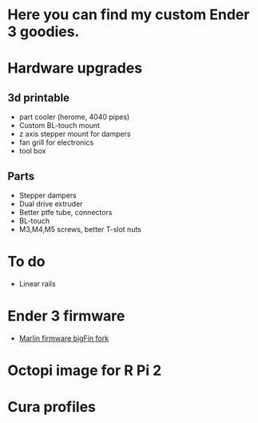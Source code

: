 # Here you can find my custom Ender 3 goodies. 
# Hardware upgrades
## 3d printable
- part cooler (herome, 4040 pipes)
- Custom BL-touch mount
- z axis stepper mount for dampers
- fan grill for electronics
- tool box
## Parts
- Stepper dampers
- Dual drive extruder
- Better ptfe tube, connectors
- BL-touch
- M3,M4,M5 screws, better T-slot nuts
# To do
- Linear rails
# Ender 3 firmware
- [Marlin firmware bigFin fork](https://github.com/bigFin/Marlin)
# Octopi image for R Pi 2
# Cura profiles

